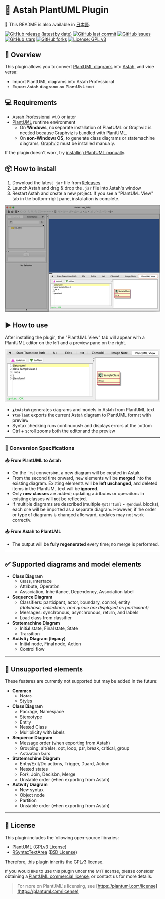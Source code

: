 # 🌿 Astah PlantUML Plugin

📘 This README is also available in [日本語](./README_ja.md).

[![GitHub release (latest by date)](https://img.shields.io/github/v/release/ChangeVision/astah-plantuml-plugin)](https://github.com/ChangeVision/astah-plantuml-plugin/releases)
[![GitHub last commit](https://img.shields.io/github/last-commit/ChangeVision/astah-plantuml-plugin)](https://github.com/ChangeVision/astah-plantuml-plugin/commits/)
[![GitHub issues](https://img.shields.io/github/issues/ChangeVision/astah-plantuml-plugin)](https://github.com/ChangeVision/astah-plantuml-plugin/issues)
[![GitHub stars](https://img.shields.io/github/stars/ChangeVision/astah-plantuml-plugin)](https://github.com/ChangeVision/astah-plantuml-plugin/stargazers)
[![GitHub forks](https://img.shields.io/github/forks/ChangeVision/astah-plantuml-plugin)](https://github.com/ChangeVision/astah-plantuml-plugin/network)
[![License: GPL v3](https://img.shields.io/badge/license-GPLv3-blue.svg)](https://www.gnu.org/licenses/gpl-3.0)

## 📝 Overview

This plugin allows you to convert [PlantUML diagrams](https://plantuml.com/) into [Astah](https://astah.net/products/astah-professional/), and vice versa:

- Import PlantUML diagrams into Astah Professional
- Export Astah diagrams as PlantUML text

## 💻 Requirements

- [Astah Professional](https://astah.net/products/astah-professional/) v9.0 or later
- [PlantUML](https://plantuml.com/) runtime environment
  - On **Windows**, no separate installation of PlantUML or Graphviz is needed because Graphviz is bundled with PlantUML.
  - On **non-Windows OS**, to generate class diagrams or statemachine diagrams, [Graphviz](https://plantuml.com/graphviz-dot) must be installed manually.

If the plugin doesn't work, try [installing PlantUML manually](https://plantuml.com/starting).

## 📦 How to install

1. Download the latest `.jar` file from [Releases](https://github.com/ChangeVision/astah-plantuml-plugin/releases)
2. Launch Astah and drag & drop the `.jar` file into Astah's window
3. Restart Astah and create a new project. If you see a "PlantUML View" tab in the bottom-right pane, installation is complete.

<img src="https://github.com/ChangeVision/astah-plantuml-plugin/blob/images/img/PlantUML-plugin-for-Astah.png?raw=true" width="600">

## ▶️ How to use

After installing the plugin, the "PlantUML View" tab will appear with a PlantUML editor on the left and a preview pane on the right.

<img src="https://github.com/ChangeVision/astah-plantuml-plugin/blob/images/img/PlantUML-View-Pane-Closeup.png?raw=true" width="600">

- `▲toAstah` generates diagrams and models in Astah from PlantUML text
- `▼toPlant` exports the current Astah diagram to PlantUML format with preview
- Syntax checking runs continuously and displays errors at the bottom
- Ctrl + scroll zooms both the editor and the preview

---

### 🔄 Conversion Specifications

#### 📥 From PlantUML to Astah

- On the first conversion, a new diagram will be created in Astah.
- From the second time onward, new elements will be **merged** into the existing diagram. Existing elements will be **left unchanged**, and deleted items in the PlantUML text will be **ignored**.
- Only **new classes** are added; updating attributes or operations in existing classes will not be reflected.
- If multiple diagrams are described (multiple `@startuml` ~ `@enduml` blocks), each one will be imported as a separate diagram. However, if the order or type of diagrams is changed afterward, updates may not work correctly.

#### 📤 From Astah to PlantUML

- The output will be **fully regenerated** every time; no merge is performed.

---

## ✅ Supported diagrams and model elements

- **Class Diagram**
  - Class, Interface
  - Attribute, Operation
  - Association, Inheritance, Dependency, Association label
- **Sequence Diagram**
  - Classifiers: participant, actor, boundary, control, entity  
    *(database, collections, and queue are displayed as participant)*
  - Messages: synchronous, asynchronous, return, and labels
  - Load class from classifier
- **Statemachine Diagram**
  - Initial state, Final state, State
  - Transition
- **Activity Diagram (legacy)**
  - Initial node, Final node, Action
  - Control flow

---

## 🚧 Unsupported elements

These features are currently not supported but may be added in the future:

- **Common**
    - Notes
    - Styles
- **Class Diagram**
    - Package, Namespace
    - Stereotype
    - Entity
    - Nested Class
    - Multiplicity with labels
- **Sequence Diagram**
    - Message order (when exporting from Astah)
    - Grouping: alt/else, opt, loop, par, break, critical, group
    - Activation bars
- **Statemachine Diagram**
    - Entry/Exit/Do actions, Trigger, Guard, Action
    - Nested states
    - Fork, Join, Decision, Merge
    - Unstable order (when exporting from Astah)
- **Activity Diagram**
    - New syntax
    - Object node
    - Partition
    - Unstable order (when exporting from Astah)

---

## 📄 License

This plugin includes the following open-source libraries:

- [PlantUML](https://plantuml.com/) ([GPLv3 License](https://www.gnu.org/licenses/gpl-3.0.html))
- [RSyntaxTextArea](https://github.com/bobbylight/RSyntaxTextArea) ([BSD License](https://github.com/bobbylight/RSyntaxTextArea/blob/master/LICENSE.txt))

Therefore, this plugin inherits the GPLv3 license.

If you would like to use this plugin under the MIT license, please consider obtaining a [PlantUML commercial license](https://plantuml.com/purchase), or contact us for more details.

> For more on PlantUML's licensing, see [https://plantuml.com/license](https://plantuml.com/license)
